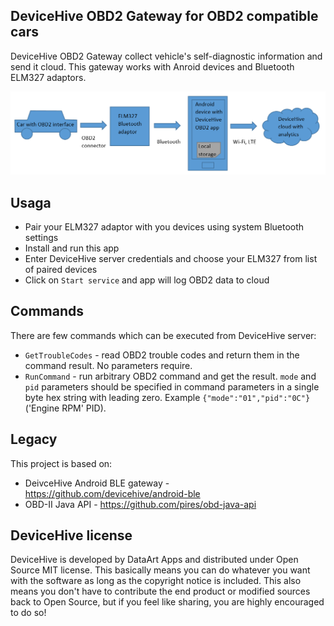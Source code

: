 **DeviceHive OBD2 Gateway for OBD2 compatible cars**
--------------------------------

DeviceHive OBD2 Gateway collect vehicle's self-diagnostic information and send it cloud. This gateway works with Anroid devices and Bluetooth ELM327 adaptors.

![](obd2-architecture.png?raw=true)

**Usaga**
------------------
- Pair your ELM327 adaptor with you devices using system Bluetooth settings
- Install and run this app
- Enter DeviceHive server credentials and choose your ELM327 from list of paired devices
- Click on `Start service` and app will log OBD2 data to cloud

**Commands**
------------------
There are few commands which can be executed from DeviceHive server:
- `GetTroubleCodes` - read OBD2 trouble codes and return them in the command result. No parameters require.
- `RunCommand` - run arbitrary OBD2 command and get the result. `mode` and `pid` parameters should be specified in command parameters in a single byte hex string with leading zero. Example `{"mode":"01","pid":"0C"}` ('Engine RPM' PID).

**Legacy**
------------------
This project is based on:
- DeivceHive Android BLE gateway - https://github.com/devicehive/android-ble
- OBD-II Java API - https://github.com/pires/obd-java-api

**DeviceHive license**
------------------

DeviceHive is developed by DataArt Apps and distributed under Open Source MIT license. This basically means you can do whatever you want with the software as long as the copyright notice is included. This also means you don't have to contribute the end product or modified sources back to Open Source, but if you feel like sharing, you are highly encouraged to do so!

